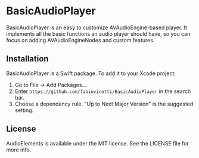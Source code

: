 # BasicAudioPlayer

BasicAudioPlayer is an easy to customize AVAudioEngine-based player. It implements all the basic functions an audio player should have, so you can focus on adding AVAudioEngineNodes and custom features.

## Installation

BasicAudioPlayer is a Swift package. To add it to your Xcode project:
<ol>
  <li>Go to File -> Add Packages...</li>
  <li>Enter <code>https://github.com/fabiovinotti/BasicAudioPlayer</code> in the search bar.</li>
  <li>Choose a dependency rule. "Up to Next Major Version" is the suggested setting.</li>
</ol>

## License

AudioElements is available under the MIT license. See the LICENSE file for more info.
